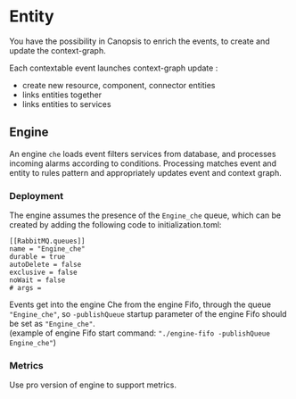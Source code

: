 # Entity

You have the possibility in Canopsis to enrich the events, to create and update the context-graph.

Each contextable event launches context-graph update : 

- create new resource, component, connector entities
- links entities together
- links entities to services 

## Engine

An engine `che` loads event filters services from database, and processes incoming alarms according to
conditions. Processing matches event and entity to rules pattern and appropriately updates
event and context graph.

### Deployment
The engine assumes the presence of the `Engine_che` queue, which can be created by adding the 
following code to initialization.toml:
```
[[RabbitMQ.queues]]
name = "Engine_che"
durable = true
autoDelete = false
exclusive = false
noWait = false
# args =
```

Events get into the engine Che from the engine Fifo, through the queue `"Engine_che"`, so
`-publishQueue` startup parameter of the engine Fifo should be set as `"Engine_che"`.  
(example of engine Fifo start command: `"./engine-fifo -publishQueue Engine_che"`)

### Metrics

Use pro version of engine to support metrics.
